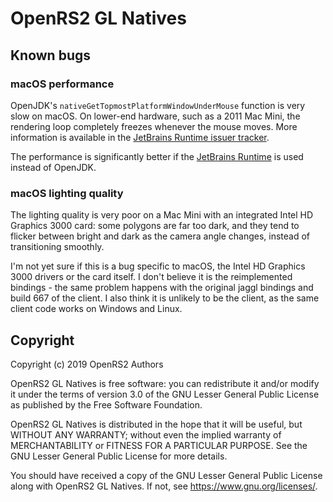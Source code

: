 # OpenRS2 GL Natives

## Known bugs

### macOS performance

OpenJDK's `nativeGetTopmostPlatformWindowUnderMouse` function is very slow on
macOS. On lower-end hardware, such as a 2011 Mac Mini, the rendering loop
completely freezes whenever the mouse moves. More information is available in
the [JetBrains Runtime issuer tracker][macos-perf].

The performance is significantly better if the [JetBrains Runtime][jbr] is used
instead of OpenJDK.

### macOS lighting quality

The lighting quality is very poor on a Mac Mini with an integrated Intel HD
Graphics 3000 card: some polygons are far too dark, and they tend to flicker
between bright and dark as the camera angle changes, instead of transitioning
smoothly.

I'm not yet sure if this is a bug specific to macOS, the Intel HD Graphics 3000
drivers or the card itself. I don't believe it is the reimplemented
bindings - the same problem happens with the original jaggl bindings and build
667 of the client. I also think it is unlikely to be the client, as the same
client code works on Windows and Linux.

## Copyright

Copyright (c) 2019 OpenRS2 Authors

OpenRS2 GL Natives is free software: you can redistribute it and/or modify it
under the terms of version 3.0 of the GNU Lesser General Public License as
published by the Free Software Foundation.

OpenRS2 GL Natives is distributed in the hope that it will be useful, but
WITHOUT ANY WARRANTY; without even the implied warranty of MERCHANTABILITY or
FITNESS FOR A PARTICULAR PURPOSE. See the GNU Lesser General Public License for
more details.

You should have received a copy of the GNU Lesser General Public License along
with OpenRS2 GL Natives. If not, see <https://www.gnu.org/licenses/>.

[macos-perf]: https://youtrack.jetbrains.com/issue/JBR-444
[jbr]: https://confluence.jetbrains.com/display/JBR/JetBrains+Runtime
